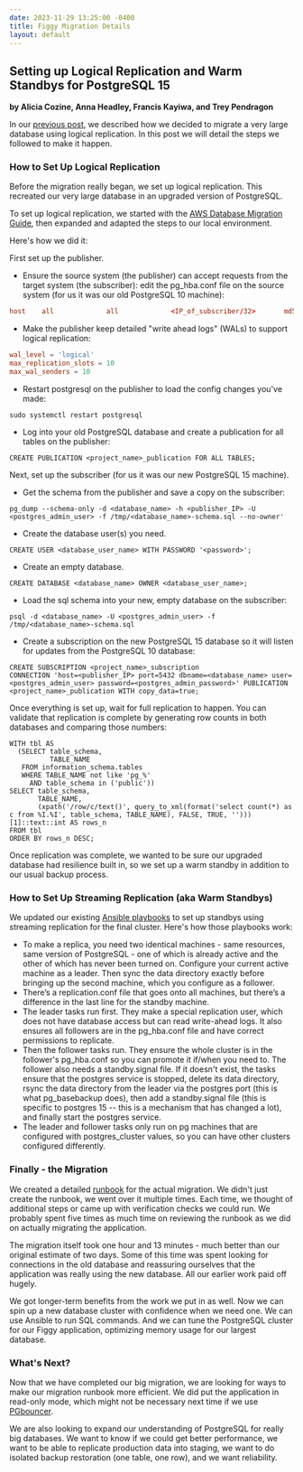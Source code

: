 ```yaml
---
date: 2023-11-29 13:25:00 -0400
title: Figgy Migration Details
layout: default
---
```


## Setting up Logical Replication and Warm Standbys for PostgreSQL 15
**by Alicia Cozine, Anna Headley, Francis Kayiwa, and Trey Pendragon**

In our [previous post](2023-11-08-migrating-postgres-via-replication.md), we described how we decided to migrate a very large database using logical replication. In this post we will detail the steps we followed to make it happen.

### How to Set Up Logical Replication

Before the migration really began, we set up logical replication. This recreated our very large database in an upgraded version of PostgreSQL.

To set up logical replication, we started with the [AWS Database Migration Guide](https://docs.aws.amazon.com/dms/latest/sbs/chap-manageddatabases.postgresql-rds-postgresql-full-load-publisher.html), then expanded and adapted the steps to our local environment.

Here's how we did it:

First set up the publisher.
- Ensure the source system (the publisher) can accept requests from the target system (the subscriber): edit the pg_hba.conf file on the source system (for us it was our old PostgreSQL 10 machine):
``` /etc/postgresql/<version>/main/pg_hba.conf
host    all             all             <IP_of_subscriber/32>       md5
```
- Make the publisher keep detailed "write ahead logs" (WALs) to support logical replication:
``` /etc/postgresql/<version>/main/postgresql.conf
wal_level = 'logical'
max_replication_slots = 10
max_wal_senders = 10
```
- Restart postgresql on the publisher to load the config changes you've made:
``` command line
sudo systemctl restart postgresql
```
- Log into your old PostgreSQL database and create a publication for all tables on the publisher:
``` psql CLI
CREATE PUBLICATION <project_name>_publication FOR ALL TABLES;
```

Next, set up the subscriber (for us it was our new PostgreSQL 15 machine).
- Get the schema from the publisher and save a copy on the subscriber:
``` command line
pg_dump --schema-only -d <database_name> -h <publisher_IP> -U <postgres_admin_user> -f /tmp/<database_name>-schema.sql --no-owner'
```
- Create the database user(s) you need.
``` psql CLI
CREATE USER <database_user_name> WITH PASSWORD '<password>';
```
- Create an empty database.
``` psql CLI
CREATE DATABASE <database_name> OWNER <database_user_name>;
```
- Load the sql schema into your new, empty database on the subscriber:
``` command line
psql -d <database_name> -U <postgres_admin_user> -f /tmp/<database_name>-schema.sql
```
- Create a subscription on the new PostgreSQL 15 database so it will listen for updates from the PostgreSQL 10 database:
``` psql CLI
CREATE SUBSCRIPTION <project_name>_subscription
CONNECTION 'host=<publisher_IP> port=5432 dbname=<database_name> user=<postgres_admin_user> password=<postgres_admin_password>' PUBLICATION <project_name>_publication WITH copy_data=true;
```
Once everything is set up, wait for full replication to happen. You can validate that replication is complete by generating row counts in both databases and comparing those numbers:
``` psql CLI
WITH tbl AS
  (SELECT table_schema,
          TABLE_NAME
   FROM information_schema.tables
   WHERE TABLE_NAME not like 'pg_%'
     AND table_schema in ('public'))
SELECT table_schema,
       TABLE_NAME,
       (xpath('/row/c/text()', query_to_xml(format('select count(*) as c from %I.%I', table_schema, TABLE_NAME), FALSE, TRUE, '')))[1]::text::int AS rows_n
FROM tbl
ORDER BY rows_n DESC;
```

Once replication was complete, we wanted to be sure our upgraded database had resilience built in, so we set up a warm standby in addition to our usual backup process.

### How to Set Up Streaming Replication (aka Warm Standbys)

We updated our existing [Ansible playbooks]() to set up standbys using streaming replication for the final cluster. Here's how those playbooks work:

- To make a replica, you need two identical machines - same resources, same version of PostgreSQL - one of which is already active and the other of which has never been turned on. Configure your current active machine as a leader. Then sync the data directory exactly before bringing up the second machine, which you configure as a follower.
- There’s a replication.conf file that goes onto all machines, but there’s a difference in the last line for the standby machine.
- The leader tasks run first. They make a special replication user, which does not have database access but can read write-ahead logs. It also ensures all followers are in the pg_hba.conf file and have correct permissions to replicate.
- Then the follower tasks run. They ensure the whole cluster is in the follower's pg_hba.conf so you can promote it if/when you need to. The follower also needs a standby.signal file. If it doesn't exist, the tasks ensure that the postgres service is stopped, delete its data directory, rsync the data directory from the leader via the postgres port (this is what pg_basebackup does), then add a standby.signal file (this is specific to postgres 15 -- this is a mechanism that has changed a lot), and finally start the postgres service.
- The leader and follower tasks only run on pg machines that are configured with postgres_cluster values, so you can have other clusters configured differently.

### Finally - the Migration

We created a detailed [runbook](https://github.com/pulibrary/figgy/issues/5903) for the actual migration. We didn't just create the runbook, we went over it multiple times. Each time, we thought of additional steps or came up with verification checks we could run. We probably spent five times as much time on reviewing the runbook as we did on actually migrating the application.

The migration itself took one hour and 13 minutes - much better than our original estimate of two days. Some of this time was spent looking for connections in the old database and reassuring ourselves that the application was really using the new database. All our earlier work paid off hugely.

We got longer-term benefits from the work we put in as well. Now we can spin up a new database cluster with confidence when we need one. We can use Ansible to run SQL commands. And we can tune the PostgreSQL cluster for our Figgy application, optimizing memory usage for our largest database.

### What's Next?

Now that we have completed our big migration, we are looking for ways to make our migration runbook more efficient. We did put the application in read-only mode, which might not be necessary next time if we use [PGbouncer](https://www.pgbouncer.org/).

We are also looking to expand our understanding of PostgreSQL for really big databases. We want to know if we could get better performance, we want to be able to replicate production data into staging, we want to do isolated backup restoration (one table, one row), and we want reliability.
